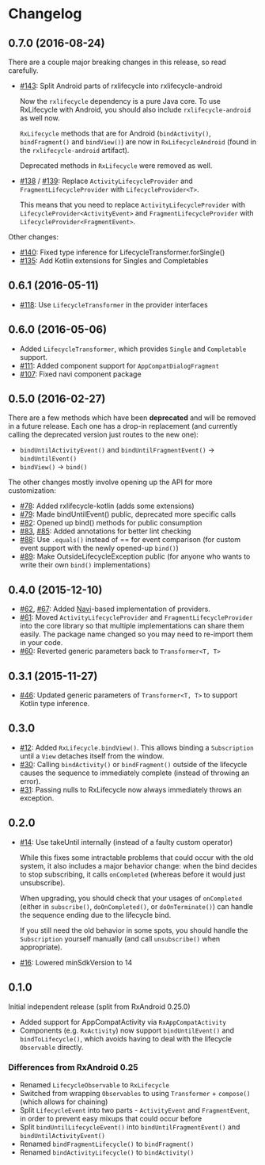 # Changelog

## 0.7.0 (2016-08-24)

There are a couple major breaking changes in this release, so read carefully.

- [#143](https://github.com/trello/RxLifecycle/pull/143): Split Android parts of rxlifecycle into rxlifecycle-android

  Now the `rxlifecycle` dependency is a pure Java core. To use RxLifecycle with Android, you should also include
  `rxlifecycle-android` as well now.

  `RxLifecycle` methods that are for Android (`bindActivity()`, `bindFragment()` and `bindView()`) are now in
  `RxLifecycleAndroid` (found in the `rxlifecycle-android` artifact).

   Deprecated methods in `RxLifecycle` were removed as well.

- [#138](https://github.com/trello/RxLifecycle/pull/138) / [#139](https://github.com/trello/RxLifecycle/pull/139):
Replace `ActivityLifecycleProvider` and `FragmentLifecycleProvider` with `LifecycleProvider<T>`.

  This means that you need to replace `ActivityLifecycleProvider` with `LifecycleProvider<ActivityEvent>` and
  `FragmentLifecycleProvider` with `LifecycleProvider<FragmentEvent>`.

Other changes:

- [#140](https://github.com/trello/RxLifecycle/pull/140): Fixed type inference for LifecycleTransformer.forSingle()
- [#135](https://github.com/trello/RxLifecycle/pull/135): Add Kotlin extensions for Singles and Completables

## 0.6.1 (2016-05-11)

- [#118](https://github.com/trello/RxLifecycle/pull/118): Use `LifecycleTransformer` in the provider interfaces

## 0.6.0 (2016-05-06)

- Added `LifecycleTransformer`, which provides `Single` and `Completable` support.
- [#111](https://github.com/trello/RxLifecycle/pull/111): Added component support for `AppCompatDialogFragment`
- [#107](https://github.com/trello/RxLifecycle/pull/107): Fixed navi component package

## 0.5.0 (2016-02-27)

There are a few methods which have been **deprecated** and will be removed in a future release. Each one has a drop-in
replacement (and currently calling the deprecated version just routes to the new one):

* `bindUntilActivityEvent()` and `bindUntilFragmentEvent()` -> `bindUntilEvent()`
* `bindView()` -> `bind()`

The other changes mostly involve opening up the API for more customization:

* [#78](https://github.com/trello/RxLifecycle/pull/78): Added rxlifecycle-kotlin (adds some extensions)
* [#79](https://github.com/trello/RxLifecycle/pull/79): Made bindUntilEvent() public, deprecated more specific calls
* [#82](https://github.com/trello/RxLifecycle/pull/82): Opened up bind() methods for public consumption
* [#83](https://github.com/trello/RxLifecycle/pull/83), [#85](https://github.com/trello/RxLifecycle/pull/85): Added
annotations for better lint checking
* [#88](https://github.com/trello/RxLifecycle/pull/88): Use `.equals()` instead of == for event comparison (for
custom event support with the newly opened-up `bind()`)
* [#89](https://github.com/trello/RxLifecycle/pull/89): Make OutsideLifecycleException public (for anyone who wants
to write their own `bind()` implementations)

## 0.4.0 (2015-12-10)

* [#62](https://github.com/trello/RxLifecycle/pull/62), [#67](https://github.com/trello/RxLifecycle/pull/67): Added
[Navi](https://github.com/trello/navi/)-based implementation of providers.
* [#61](https://github.com/trello/RxLifecycle/pull/61): Moved `ActivityLifecycleProvider` and
`FragmentLifecycleProvider` into the core library so that multiple implementations can share them easily. The package
 name changed so you may need to re-import them in your code.
* [#60](https://github.com/trello/RxLifecycle/pull/60): Reverted generic parameters back to `Transformer<T, T>`

## 0.3.1 (2015-11-27)

* [#46](https://github.com/trello/RxLifecycle/pull/46): Updated generic parameters of `Transformer<T, T>` to support Kotlin type inference.

## 0.3.0

* [#12](https://github.com/trello/RxLifecycle/pull/12): Added `RxLifecycle.bindView()`. This allows binding a
`Subscription` until a `View` detaches itself from the window.
* [#30](https://github.com/trello/RxLifecycle/pull/30): Calling `bindActivity()` or `bindFragment()` outside of the
lifecycle causes the sequence to immediately complete (instead of throwing an error).
* [#31](https://github.com/trello/RxLifecycle/pull/31): Passing nulls to RxLifecycle now always immediately throws an
exception.

## 0.2.0

* [#14](https://github.com/trello/RxLifecycle/pull/14): Use takeUntil internally (instead of a faulty custom operator)

    While this fixes some intractable problems that could occur with the old system, it also includes a major behavior
    change: when the bind decides to stop subscribing, it calls `onCompleted` (whereas before it would just
    unsubscribe).

    When upgrading, you should check that your usages of `onCompleted` (either in `subscribe()`, `doOnCompleted()`,
    or `doOnTerminate()`) can handle the sequence ending due to the lifecycle bind.

    If you still need the old behavior in some spots, you should handle the `Subscription` yourself manually (and call
    `unsubscribe()` when appropriate).

* [#16](https://github.com/trello/RxLifecycle/pull/16): Lowered minSdkVersion to 14

## 0.1.0

Initial independent release (split from RxAndroid 0.25.0)

* Added support for AppCompatActivity via `RxAppCompatActivity`
* Components (e.g. `RxActivity`) now support `bindUntilEvent()` and `bindToLifecycle()`, which avoids having to deal with the lifecycle `Observable` directly.

### Differences from RxAndroid 0.25

* Renamed `LifecycleObservable` to `RxLifecycle`
* Switched from wrapping `Observables` to using `Transformer` + `compose()` (which allows for chaining)
* Split `LifecycleEvent` into two parts - `ActivityEvent` and `FragmentEvent`, in order to prevent easy mixups that could occur before
* Split `bindUntilLifecycleEvent()` into `bindUntilFragmentEvent()` and `bindUntilActivityEvent()`
* Renamed `bindFragmentLifecycle()` to `bindFragment()`
* Renamed `bindActivityLifecycle()` to `bindActivity()`